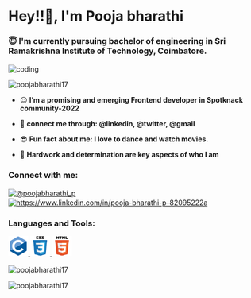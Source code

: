<h1 align="left">Hey!!👋, I'm Pooja bharathi</h1>
<h3 align="left">😇 I'm currently pursuing bachelor of engineering in Sri Ramakrishna Institute of Technology, Coimbatore.</h3>
<img align="center" alt="coding" width="300" src="https://c.tenor.com/AlUkiGkR2j8AAAAM/new-game-ahagon-umiko-programming.gif">
<p align="left"> <img src="https://komarev.com/ghpvc/?username=poojabharathi17&label=Profile%20views&color=0e75b6&style=flat" alt="poojabharathi17" /> </p>

- 😉 **I’m a promising and emerging Frontend developer in Spotknack community-2022**

- 🤳 **connect me through: @linkedin, @twitter, @gmail**

- 😎 **Fun fact about me: I love to dance and watch movies.**

- 🤩 **Hardwork and determination are key aspects of who I am**

<h3 align="left">Connect with me:</h3>
<p align="left">
<a href="https://twitter.com/@poojabharathi_p" target="blank"><img align="center" src="https://raw.githubusercontent.com/rahuldkjain/github-profile-readme-generator/master/src/images/icons/Social/twitter.svg" alt="@poojabharathi_p" height="30" width="40" /></a>
<a href="https://www.linkedin.com/in/pooja-bharathi-p-82095222a/" target="blank"><img align="center" src="https://raw.githubusercontent.com/rahuldkjain/github-profile-readme-generator/master/src/images/icons/Social/linked-in-alt.svg" alt="https://www.linkedin.com/in/pooja-bharathi-p-82095222a" height="30" width="40" /></a>
</p>

<h3 align="left">Languages and Tools:</h3>
<p align="left"> <a href="https://www.cprogramming.com/" target="_blank" rel="noreferrer"> <img src="https://raw.githubusercontent.com/devicons/devicon/master/icons/c/c-original.svg" alt="c" width="40" height="40"/> </a> <a href="https://www.w3schools.com/css/" target="_blank" rel="noreferrer"> <img src="https://raw.githubusercontent.com/devicons/devicon/master/icons/css3/css3-original-wordmark.svg" alt="css3" width="40" height="40"/> </a> <a href="https://www.w3.org/html/" target="_blank" rel="noreferrer"> <img src="https://raw.githubusercontent.com/devicons/devicon/master/icons/html5/html5-original-wordmark.svg" alt="html5" width="40" height="40"/> </a> </p>

<p><img align="center" src="https://github-readme-stats.vercel.app/api/top-langs?username=poojabharathi17&show_icons=true&locale=en&layout=compact" alt="poojabharathi17" /></p>

<p><img align="center" src="https://github-readme-streak-stats.herokuapp.com/?user=poojabharathi17&" alt="poojabharathi17" /></p>
